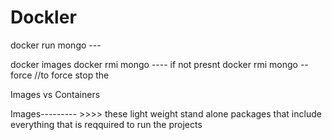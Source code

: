 

#  Dockler
docker run mongo --- 

docker images
docker rmi  mongo  ---- if not presnt 
docker rmi  mongo --force  //to force stop the 

Images vs Containers

Images--------- >>>> these light weight stand alone packages that include everything that is reqquired to run the projects 